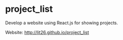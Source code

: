 # project_list
Develop a website using React.js for showing projects.

Website: http://lit26.github.io/project_list
